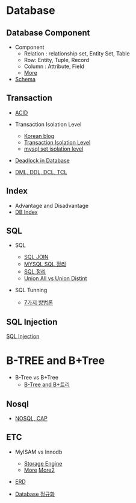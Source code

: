 # Database

## Database Component
* Component
  * Relation : relationship set, Entity Set, Table
  * Row: Entity, Tuple, Record
  * Column : Attribute, Field
  * [More](http://www.jidum.com/jidums/view.do?jidumId=107)
* [Schema](http://ykcb.tistory.com/entry/%EB%8D%B0%EC%9D%B4%ED%84%B0%EB%B2%A0%EC%9D%B4%EC%8A%A4-%EC%8A%A4%ED%82%A4%EB%A7%88%EC%9D%98-%EA%B0%9C%EB%85%90-%ED%8A%B9%EC%A7%95)

## Transaction
  * [ACID](http://mommoo.tistory.com/62)
* Transaction Isolation Level
  * [Korean blog](https://www.letmecompile.com/database-transaction-isolation-level/)
  * [Transaction Isolation Level](http://gywn.net/2012/05/mysql-transaction-isolation-level/)
  * [mysql set isolation level](https://dev.mysql.com/doc/refman/5.5/en/set-transaction.html)

* [Deadlock in Database](https://www.letmecompile.com/mysql-innodb-lock-deadlock/)

* [DML, DDL, DCL, TCL](http://brownbears.tistory.com/180)

## Index
  * Advantage and Disadvantage  
  * [DB Index](https://lalwr.blogspot.com/2016/02/db-index.html)

## SQL
* SQL
  * [SQL JOIN](https://www.w3schools.com/sql/sql_join.asp)
  * [MYSQL SQL 정리](https://m.blog.naver.com/springlady8/220694359562)
  * [SQL 정리](https://blog.outsider.ne.kr/22)
  * [Union All vs Union Distint](http://brownbears.tistory.com/126?category=191941)

* SQL Tunning
  * [7가지 방법론](http://scidb.tistory.com/entry/SQL%ED%8A%9C%EB%8B%9D-%EB%B0%A9%EB%B2%95%EB%A1%A0)

## SQL Injection
[SQL Injection](http://www.itworld.co.kr/howto/108468)

# B-TREE and B+Tree
* B-Tree vs B+Tree
  * [B-Tree and B+트리](http://potatoggg.tistory.com/174)

## Nosql
  * [NOSQL, CAP](https://embian.wordpress.com/2013/06/27/nosql-2/)

## ETC 
* MyISAM vs Innodb  
  * [Storage Engine](http://skibis.tistory.com/18)
  * [More](http://ojava.tistory.com/25) [More2](http://needjarvis.tistory.com/45)

* [ERD](https://m.blog.naver.com/PostView.nhn?blogId=windi97&logNo=220852655040&proxyReferer=https%3A%2F%2Fwww.google.co.kr%2F)
* [Database 정규화](http://deepplay.kr/193)

